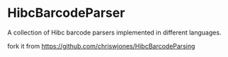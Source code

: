 HibcBarcodeParser
==========

A collection of Hibc barcode parsers implemented in different languages. 

fork it from https://github.com/chriswjones/HibcBarcodeParsing
